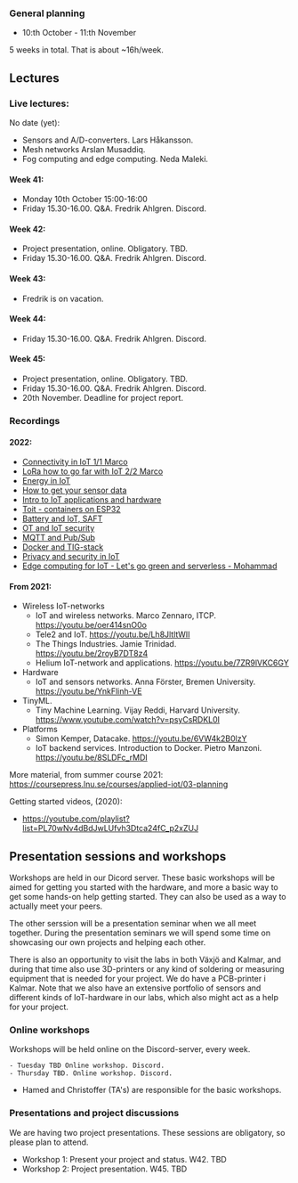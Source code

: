 
### General planning

- 10:th October - 11:th November

5 weeks in total. That is about ~16h/week.


## Lectures

### Live lectures:


No date (yet):
- Sensors and A/D-converters. Lars Håkansson.
- Mesh networks Arslan Musaddiq.
- Fog computing and edge computing. Neda Maleki.

#### Week 41:
- Monday 10th October 15:00-16:00
- Friday 15.30-16.00. Q&A. Fredrik Ahlgren. Discord.

#### Week 42:
- Project presentation, online. Obligatory. TBD.
- Friday 15.30-16.00. Q&A. Fredrik Ahlgren. Discord.

#### Week 43:
- Fredrik is on vacation.

#### Week 44:
- Friday 15.30-16.00. Q&A. Fredrik Ahlgren. Discord.

#### Week 45:
- Project presentation, online. Obligatory. TBD.
- Friday 15.30-16.00. Q&A. Fredrik Ahlgren. Discord.
- 20th November. Deadline for project report.



### Recordings

#### 2022:

- [Connectivity in IoT 1/1 Marco](https://youtu.be/uUVKWt4NKUo)
- [LoRa how to go far with IoT 2/2 Marco](https://www.youtube.com/watch?v=Wbas04ouRdk)
- [Energy in IoT](https://youtu.be/o5RQyGwuLqw)
- [How to get your sensor data](https://youtu.be/N8BdCB57lxc)
- [Intro to IoT applications and hardware](https://youtu.be/5AoPcgoMDsM)
- [Toit - containers on ESP32](https://www.youtube.com/watch?v=MonBNzuCAtI)
- [Battery and IoT, SAFT](https://www.youtube.com/watch?v=gm5HbftbKGU)
- [OT and IoT security](https://www.youtube.com/watch?v=2M7Pa5pdTDI)
- [MQTT and Pub/Sub](https://www.youtube.com/watch?v=3VXDPiDmSog)
- [Docker and TIG-stack](https://www.youtube.com/watch?v=unSuncsrPLA)
- [Privacy and security in IoT](https://www.youtube.com/watch?v=vosUsfRd53s)
- [Edge computing for IoT - Let's go green and serverless - Mohammad](https://www.youtube.com/watch?v=hRkQAwwt2t4)

#### From 2021:

- Wireless IoT-networks
    - IoT and wireless networks. Marco Zennaro, ITCP. https://youtu.be/oer414snO0o
    - Tele2 and IoT. https://youtu.be/Lh8JltltWII
    - The Things Industries. Jamie Trinidad. https://youtu.be/2royB7DT8z4
    - Helium IoT-network and applications. https://youtu.be/7ZR9lVKC6GY
- Hardware
    - IoT and sensors networks. Anna Förster, Bremen University. https://youtu.be/YnkFlinh-VE
- TinyML.
    - Tiny Machine Learning. Vijay Reddi, Harvard University. https://www.youtube.com/watch?v=psyCsRDKL0I
- Platforms
    - Simon Kemper, Datacake. https://youtu.be/6VW4k2B0lzY
    - IoT backend services. Introduction to Docker. Pietro Manzoni. https://youtu.be/8SLDFc_rMDI

More material, from summer course 2021:
https://coursepress.lnu.se/courses/applied-iot/03-planning

Getting started videos, (2020):
- https://youtube.com/playlist?list=PL70wNv4dBdJwLUfvh3Dtca24fC_p2xZUJ


## Presentation sessions and workshops

Workshops are held in our Dicord server. These basic workshops will be aimed for getting you started with the hardware, and more a basic way to get some hands-on help getting started. They can also be used as a way to actually meet your peers.

The other serssion will be a presentation seminar when we all meet together. During the presentation seminars we will spend some time on showcasing our own projects and helping each other. 

There is also an opportunity to visit the labs in both Växjö and Kalmar, and during that time also use 3D-printers or any kind of soldering or measuring equipment that is needed for your project. We do have a PCB-printer i Kalmar. Note that we also have an extensive portfolio of sensors and different kinds of IoT-hardware in our labs, which also might act as a help for your project.

### Online workshops

Workshops will be held online on the Discord-server, every week.

    - Tuesday TBD Online workshop. Discord.
    - Thursday TBD. Online workshop. Discord.

- Hamed and Christoffer (TA's) are responsible for the basic workshops.

### Presentations and project discussions

We are having two project presentations. These sessions are obligatory, so please plan to attend.

  - Workshop 1: Present your project and status. W42. TBD
  - Workshop 2: Project presentation. W45. TBD 

